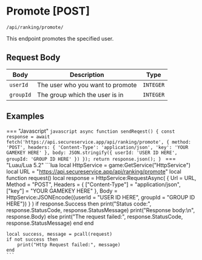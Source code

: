# Promote [POST]

```/api/ranking/promote/```

This endpoint promotes the specified user.

## Request Body

| Body      | Description           | Type              |
| ----------- | ---------------------|--------------- |
| `userId`       | The user who you want to promote | `INTEGER` |
| `groupId`    | The group which the user is in | `INTEGER` | 

## Examples

=== "Javascript"
    ```javascript
    async function sendReqest() {
        const response = await fetch('https://api.secureservice.app/api/ranking/promote', {
            method: 'POST',
            headers: {
            'Content-Type': 'application/json',
            'key': 'YOUR GAMEKEY HERE'
            },
            body: JSON.stringify({ userId: 'USER ID HERE', groupId: 'GROUP ID HERE' })
        });
        return response.json();
    }
    ```
=== "Luau/Lua 5.2"
    ```lua
    local HttpService = game:GetService("HttpService")
    local URL = "https://api.secureservice.app/api/ranking/promote"
    local function request()
	local response = HttpService:RequestAsync(
		{
			Url = URL, 
			Method = "POST",
			Headers = {
				["Content-Type"] = "application/json",
                ["key"] = "YOUR GAMEKEY HERE"
			},
			Body = HttpService:JSONEncode({userId = "USER ID HERE", groupId = "GROUP ID HERE"})
		}
	)
         if response.Success then
            print("Status code:", response.StatusCode, response.StatusMessage)
            print("Response body:\n", response.Body)
        else
            print("The request failed:", response.StatusCode, response.StatusMessage)
        end
    end
    
    local success, message = pcall(request)
    if not success then
        print("Http Request failed:", message)
    end
    ```